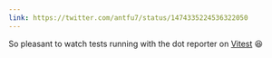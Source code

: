 ```yaml
---
link: https://twitter.com/antfu7/status/1474335224536322050
---
```


So pleasant to watch tests running with the dot reporter on [<span i-logos-vitest /> Vitest](https://github.com/vitest-dev/vitest) 😆
